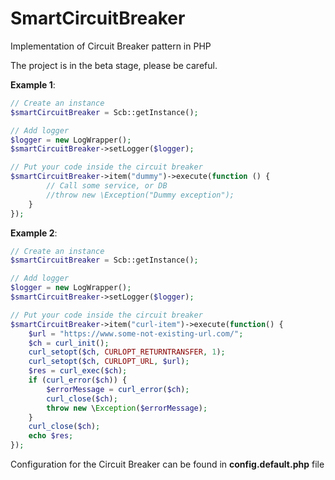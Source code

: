 # SmartCircuitBreaker
Implementation of Circuit Breaker pattern in PHP

The project is in the beta stage, please be careful.

**Example 1**:
```php
// Create an instance
$smartCircuitBreaker = Scb::getInstance();

// Add logger
$logger = new LogWrapper();
$smartCircuitBreaker->setLogger($logger);

// Put your code inside the circuit breaker
$smartCircuitBreaker->item("dummy")->execute(function () {
        // Call some service, or DB
        //throw new \Exception("Dummy exception");
    }
});

```

**Example 2**:
```php
// Create an instance
$smartCircuitBreaker = Scb::getInstance();

// Add logger
$logger = new LogWrapper();
$smartCircuitBreaker->setLogger($logger);

// Put your code inside the circuit breaker
$smartCircuitBreaker->item("curl-item")->execute(function() {
    $url = "https://www.some-not-existing-url.com/";
    $ch = curl_init();
    curl_setopt($ch, CURLOPT_RETURNTRANSFER, 1);
    curl_setopt($ch, CURLOPT_URL, $url);
    $res = curl_exec($ch);
    if (curl_error($ch)) {
        $errorMessage = curl_error($ch);
        curl_close($ch);
        throw new \Exception($errorMessage);
    }
    curl_close($ch);
    echo $res;
});


```


Configuration for the Circuit Breaker can be found in **config.default.php** file

